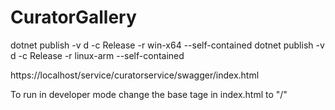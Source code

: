 # CuratorGallery

dotnet publish -v d -c Release -r win-x64 --self-contained
dotnet publish -v d -c Release -r linux-arm --self-contained

https://localhost/service/curatorservice/swagger/index.html

To run in developer mode change the base tage in index.html to "/"